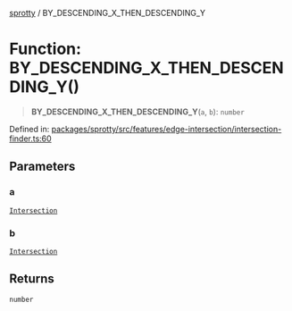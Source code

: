 
[sprotty](../globals) / BY\_DESCENDING\_X\_THEN\_DESCENDING\_Y

# Function: BY\_DESCENDING\_X\_THEN\_DESCENDING\_Y()

> **BY\_DESCENDING\_X\_THEN\_DESCENDING\_Y**(`a`, `b`): `number`

Defined in: [packages/sprotty/src/features/edge-intersection/intersection-finder.ts:60](https://github.com/eclipse-sprotty/sprotty/blob/f9b2433481cc27a1ac0c92d525a92039ae7f6c76/packages/sprotty/src/features/edge-intersection/intersection-finder.ts#L60)

## Parameters

### a

[`Intersection`](../Interface.Intersection)

### b

[`Intersection`](../Interface.Intersection)

## Returns

`number`

